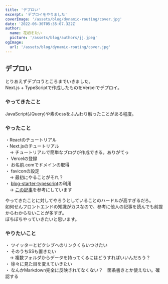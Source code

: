 ```yaml
---
title: 'デプロい'
excerpt: 'デプロイをやりました'
coverImage: '/assets/blog/dynamic-routing/cover.jpg'
date: '2022-06-30T05:35:07.322Z'
author:
  name: 花初そたい
  picture: '/assets/blog/authors/jj.jpeg'
ogImage:
  url: '/assets/blog/dynamic-routing/cover.jpg'
---
```


## デプロい
とりあえずデプロうところまでいきました。  
Next.js + TypeScriptで作成したものをVercelでデプロイ。  

### やってきたこと
JavaScript(JQuery)や素のcssをふんわり触ったことがある程度。

### やったこと
・Reactのチュートリアル  
・Next.jsのチュートリアル  
　→ チュートリアルで簡単なブログが作成できる。ありがてっ  
・ Vercelの登録  
・ お名前.comでドメインの取得  
・ faviconの設定  
　→ 最初にやることがそれ？  
・ [blog-starter-typescript](https://github.com/vercel/next.js/tree/canary/examples/blog-starter-typescript)の利用  
　→ [この記事](https://panda-program.com/posts/from-gatsby-to-nextjs)を参考にしています  

やってきたことに対してやろうとしていることのハードルが高すぎるだろ。  
如何せんフロントエンドの知識がカスなので、参考に他人の記事を読んでも前提からわからないことが多すぎ。  
ぼちぼちやっていきたいと思います。

### やりたいこと
・ ツイッターとピクシブへのリンクくらいつけたい  
・ そのうちSSも置きたい  
　→ 複数フォルダからデータを持ってくるにはどうすればいいんだろう？  
・ 徐々に見た目を変えていきたい  
・ なんかMarkdown完全に反映されてなくない？　箇条書きとか使えない。確認する
